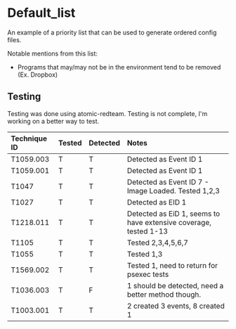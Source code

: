 # Default_list

An example of a priority list that can be used to generate ordered config files.

Notable mentions from this list:

- Programs that may/may not be in the environment tend to be removed (Ex. Dropbox)

## Testing

Testing was done using atomic-redteam. Testing is not complete, I'm working on a better way to test.

| Technique ID | Tested | Detected | Notes |
| :--- | :--- | :--- | :--- |
| T1059.003 | T | T | Detected as Event ID 1 |
| T1059.001 | T | T | Detected as Event ID 1 |
| T1047 | T | T | Detected as Event ID 7 - Image Loaded. Tested 1,2,3 |
| T1027 | T | T | Detected as EID 1 |
| T1218.011 | T | T | Detected as EiD 1, seems to have extensive coverage, tested 1-13 |
| T1105 | T | T | Tested 2,3,4,5,6,7 |
| T1055 | T | T | Tested 1,3 |
| T1569.002 | T | T | Tested 1, need to return for psexec tests |
| T1036.003 | T | F | 1 should be detected, need a better method though. |
| T1003.001 | T | T | 2 created 3 events, 8 created 1 |
